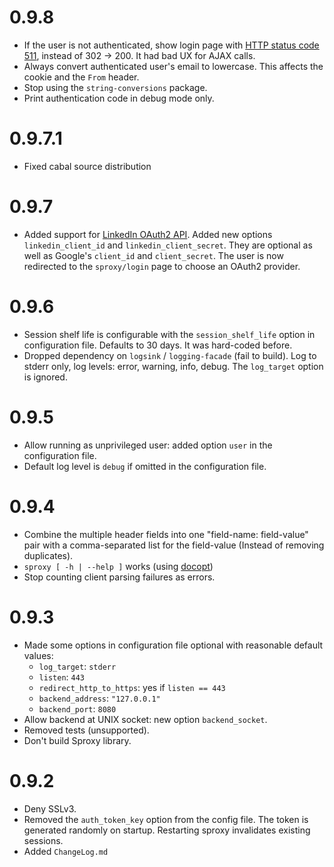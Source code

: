 0.9.8
=====

* If the user is not authenticated, show login page with [HTTP status code
  511](https://tools.ietf.org/html/rfc6585), instead of 302 -> 200.  It had
  bad UX for AJAX calls.
* Always convert authenticated user's email to lowercase. This affects the
  cookie and the `From` header.
* Stop using the `string-conversions` package.
* Print authentication code in debug mode only.


0.9.7.1
=======

* Fixed cabal source distribution


0.9.7
=====

* Added support for [LinkedIn OAuth2 API](https://developer.linkedin.com/docs/oauth2).
  Added new options `linkedin_client_id` and `linkedin_client_secret`. They are optional
  as well as Google's `client_id` and `client_secret`. The user is now redirected to the
  `sproxy/login` page to choose an OAuth2 provider.


0.9.6
=====

* Session shelf life is configurable with the `session_shelf_life` option
  in configuration file. Defaults to 30 days. It was hard-coded before.
* Dropped dependency on `logsink` / `logging-facade` (fail to build).
  Log to stderr only, log levels: error, warning, info, debug.
  The `log_target` option is ignored.


0.9.5
=====

* Allow running as unprivileged user: added option `user` in the configuration file.
* Default log level is `debug` if omitted in the configuration file.


0.9.4
=====

* Combine the multiple header fields into one "field-name: field-value" pair
  with a comma-separated list for the field-value (Instead of removing duplicates).
* `sproxy [ -h | --help ]` works (using [docopt](https://hackage.haskell.org/package/docopt))
* Stop counting client parsing failures as errors.


0.9.3
=====

* Made some options in configuration file optional with reasonable default values:
  - `log_target`: `stderr`
  - `listen`: `443`
  - `redirect_http_to_https`: yes if `listen == 443`
  - `backend_address`: `"127.0.0.1"`
  - `backend_port`: `8080`
* Allow backend at UNIX socket: new option `backend_socket`.
* Removed tests (unsupported).
* Don't build Sproxy library.


0.9.2
=====

* Deny SSLv3.
* Removed the `auth_token_key` option from the config file.
  The token is generated randomly on startup.
	Restarting sproxy invalidates existing sessions.
* Added `ChangeLog.md`

